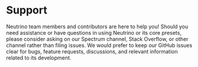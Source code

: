 # Support

Neutrino team members and contributors are here to help you! Should you need assistance or have questions in using Neutrino or its core presets, please consider asking on our Spectrum channel, Stack Overflow, or other channel rather than filing issues. We would prefer to keep our GitHub issues clear for bugs, feature requests, discussions, and relevant information related to its development.
